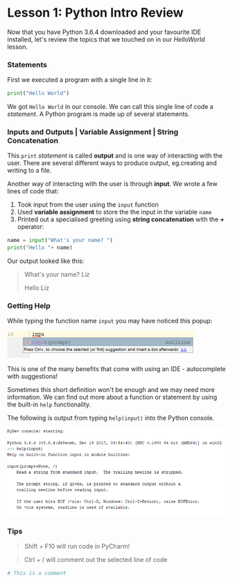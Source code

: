 # Lesson 1: Python Intro Review

Now that you have Python 3.6.4 downloaded and your favourite IDE installed, 
let's review the topics that we touched on in our _HelloWorld_ lesson.

### Statements

First we executed a program with a single line in it:
```python
print("Hello World")
```
We got `Hello World` in our console. We can call this single line of 
code a _statement_. A Python program is made up of several statements.

### Inputs and Outputs | Variable Assignment | String Concatenation
This `print` _statement_ is called **output** and is one way of interacting 
with the user. There are several different ways to produce output, 
eg.creating and writing to a file.

Another way of interacting with the user is through **input**.
We wrote a few lines of code that:
1. Took input from the user using the `input` function
2. Used **variable assignment** to store the the input in the variable 
`name` 
3. Printed out a specialised greeting using **string concatenation** 
with the **+** operator:
```python
name = input("What's your name? ")
print("Hello "+ name)
```

Our output looked like this:
> What's your name? _Liz_
>
>Hello Liz

### Getting Help
While typing the function name `input` you may have noticed this popup:

![alt text][input_suggestion]

This is one of the many benefits that come with using an IDE - autocomplete with suggestions!

Sometimes this short definition won't be enough and we may need more information. 
We can find out more about a function or statement by using the built-in `help` functionality. 

The following is output from typing `help(input)` into the Python console.

![alt text][help_command]

### Tips
> Shift + F10 will run code in PyCharm!

> Ctrl + / will comment out the selected line of code
```python
# This is a comment
```

[input_suggestion]: ../resources/input_suggestion.PNG "IDE autocomplete suggestion"
[help_command]: ../resources/help_example.PNG "Python `help` command"
